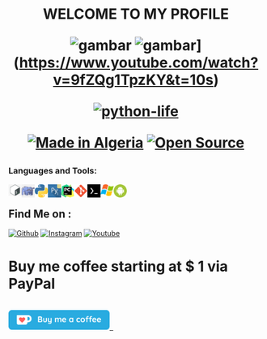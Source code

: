   
<h1 align="center">WELCOME TO MY PROFILE

![gambar](https://img.shields.io/github/followers/python-life?color=follow&label=follow&logo=follow&logoColor=follow&style=social)
![gambar](https://img.shields.io/youtube/views/https://youtu.be/9fZQg1TpzKY?label=Subscribes&style=social)](https://www.youtube.com/watch?v=9fZQg1TpzKY&t=10s)

<p align="center">
<a href="https://github.com/python-life"><img title="python-life" src="https://github-readme-stats.vercel.app/api?username=python-life&show_icons=true&include_all_commits=true&theme=radical&cache_seconds=3200"></a>
</p>
<p align="center">
<a href="#"><img title="Made in Algeria" src="https://img.shields.io/badge/MADE%20IN-Algérie-green?colorA=%23ff0000&colorB=%23017e40&style=for-the-badge"></a>
<a href ="#"><src="https://img.shields.io/amo/stars/:addonId"></a>
  <a href="#"><img title="Open Source" src="https://img.shields.io/badge/Open%20Source-%E2%9D%A4-green?style=for-the-badge"></a>
 
 

### Languages and Tools:
<img align="left" alt="Terminal" width="26px" src="icon/bash.jpg" >
<img align="left" alt="Terminal" width="26px" src="icon/php.png" >
<img align="left" alt="Terminal" width="26px" src="icon/python.png" >
<img align="left" alt="Terminal" width="26px" src="icon/pydroid.png" >
<img align="left" alt="Terminal" width="26px" src="icon/pycharm.png" >
<img align="left" alt="Terminal" width="26px" src="icon/git.png" >
<img align="left" alt="Terminal" width="26px" src="icon/termux.jpg" >
<img align="left" alt="Terminal" width="26px" src="icon/windows.png" >
<img align="left" alt="Terminal" width="26px" src="icon/android.png" >

<br />

## Find Me on :


[![Github](https://img.shields.io/badge/github-python--life-green?style=for-the-badge&logo=github)](https://github.com/python-life)
[![Instagram](https://img.shields.io/badge/instagram-python.life-orange?style=for-the-badge&logo=instagram)](https://www.instagram.com/python.life)
[![Youtube](https://img.shields.io/badge/YouTube-python%20life-red?style=for-the-badge&logo=youtube)](https://www.youtube.com/c/pythonlife)


# Buy me coffee starting at $ 1 via PayPal

[<code>
<img alt="by me" width="200px" src="icon/by.png" />
</code>](https://www.paypal.me/riadhat31)
